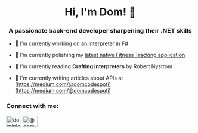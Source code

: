 <h1 align="center">Hi, I'm Dom! 👋</h1>
<h3 align="center">A passionate back-end developer sharpening their .NET skills</h3>

- 🔭 I’m currently working on [an interpreter in F#](https://github.com/thed24/fsharp-interpreter)

- 💅 I’m currently polishing my [latest native Fitness Tracking application](https://github.com/thed24/fitness-tracker-site)

- 🌱 I’m currently reading **Crafting Interpreters** by Robert Nystrom

- 📝 I'm currently writing articles about APIs at [https://medium.com/@domcodespoti](https://medium.com/@domcodespoti)

<h3 align="left">Connect with me:</h3>
<p align="left">
<a href="https://linkedin.com/in/dominic-codespoti" target="blank"><img align="center" src="https://raw.githubusercontent.com/rahuldkjain/github-profile-readme-generator/master/src/images/icons/Social/linked-in-alt.svg" alt="dominic-codespoti" height="30" width="40" /></a>
<a href="https://medium.com/@domcodespoti" target="blank"><img align="center" src="https://raw.githubusercontent.com/rahuldkjain/github-profile-readme-generator/master/src/images/icons/Social/medium.svg" alt="@domcodespoti" height="30" width="40" /></a>
</p>
